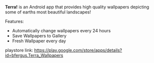**Terra!** is an Android app that provides high quality wallpapers depicting some of earths most beautiful landscapes!

Features: 
* Automatically change wallpapers every 24 hours
* Save Wallpapers to Gallery
* Fresh Wallpaper every day

playstore link: https://play.google.com/store/apps/details?id=bfergus.Terra_Wallpapers

